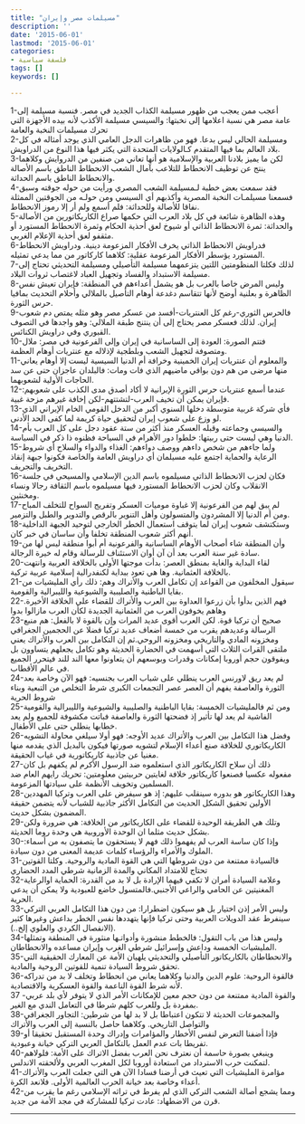 ```yaml
---
title: "مسيلمات مصر وإيران"
description: ''
date: '2015-06-01'
lastmod: '2015-06-01'
categories:
- فلسفة سياسية
tags: []
keywords: []

---
```

1-أعجب ممن يعجب من ظهور مسيلمة الكذاب الجديد في مصر. فنسبة مسيلمة إلى عامة مصر هي نسبة اعلامها إلى نخبتها: والسيسي مسيلمة الأكذب لأنه بيده الأجهزة التي تحرك مسيلمات النخبة والعامة  
2-ومسيلمة الحالي ليس بدعا. فهو من ظاهرات الدجل العامي الذي يوجد أمثاله في كل بلاد العالم بما فيها المتقدم كـالولايات المتحدة التي يكثر فيها هذا النوع من الدراويش.  
3-لكن ما يميز بلادنا العربية والإسلامية هو أنها تعاني من صنفين من الدروايش وكلاهما ينتج عن توظيف الانحطاط للتلاعب بآمال الشعب الانحطاط الناطق باسم الأصالة والانحطاط الناطق باسم الحداثة.  
4-فقد سمعت بعض خطبة لـمسيلمة الشعب المصري ورأيت من حوله جوقته وسبق فسمعنا مسيلمـات النخبة المصرية وأكذبهم أي السيسي ومن حولـه من الجوقتين الممثلة نفاقا للأصالة وللحداثة: فلم أسمع ولم أر إلا رموز الانحطاط.  
5-وهذه الظاهرة شائعة في كل بلاد العرب التي حكمها صراع الكاريكاتورين من الأصالة والحداثة: ثمرة الانحطاط الذاتي أو شيوخ لعق أحذية الحكام وثمرة الانحطاط المستورد أو مثقفو لعق أحذية الإعلام الغربي.  
6-فدراويش الانحطاط الذاتي يخرف الأفكار المزعومة دينية. ودراويش الانحطاط المستورد يؤسطر الأفكار المزعومة عقلية: كلاهما كاركاتور من مما يدعي تمثيله.  
7-لذلك فكلتا المنظومتين اللتين يتزعمهما مسيلمة التأصيلي ومسيلمة التحديثي تحتاج إلى مسيلمة الاستبداد والفساد وتجهيل العباد لاغتصاب ثروات البلاد.  
8-وليس المرض خاصا بالعرب بل هو يشمل أعداءهم في المنطقة: فإيران تعيش نفس الظاهرة و بعلنية أوضح لأنها تتقاسم دغدعة أوهام التأصيل بالملالي وأحلام التحديث بمافيا حرس الثورة.  
9-فالحرس الثوري-رغم كل العنتريات-أفسد من عسكر مصر وهو مثله يمتص دم شعوب إيران. لذلك فعسكر مصر يحتاج إلى أن ينتنج طبقة الملالي: وهو واجدها في التصوف القبوري وفي دراويش الكنائس.  
10-فتتم الصورة: العودة إلى الساسانية في إيران وإلى الفرعونية في مصر: ملال ومتصوفة لتجهيل الشعب وبلطجية لإذلاله مع عنتريات أوهام العظمة.  
11-والمعلوم أن عنتريات إيران الخمينية وخرافة أم الدنيا السيسية ليست إلا أوهام يعاني منها مرضى من هم دون بواقي ماضيهم الذي فات ومات: فالبلدان عاجزان حتى عن سد الحاجات الأولية لشعوبهما.  
12-عندما أسمع عنتريات حرس الثورة الإيرانية لا أكاد أصدق مدى الكذب على شعوبهم: فإيران يمكن أن تخيف العرب-لتشتتهم-لكن إخافة غيرهم مزحة غبية.  
13-فأي شركة غربية متوسطة دخلها السنوي أكبر من الدخل القومي الخام الإيراني الذي لو وزع على شعوب إيران لتحقيق حياة كريمة لما كفى الحد الأدنى.  
14-والسيسي وجماعته وقبله العسكر منذ أكثر من ستة عقود دجل على كل العرب بأم الدنيا وهي ليست حتى ربيتها: خلطوا دور الأهرام في السياحة فظنوه ذا ذكر في السياسة.  
15-ولما جاءهم من شخص داءهم ووصف دواءهم: الغذاء والدواء والسلاح أي شروط الرعاية والحماية اجتمع عليه مسيلمان أي دراويش العامة والخاصة فكونوا جبهة إنقاذ التخريف والتجريف.  
16-فكان لحزب الانحطاط الذاتي مسيلموه باسم الدين الإسلامي والمسيحي في جلسة الانقلاب وكان لحزب الانحطاط المستورد فيها مسيلموه باسم الثقافة رجالا ونساء ومخنثين.  
17-لم يبق لهم من الفرعونية إلا غباوة موميات العسكر وتفريج السواح للتخلف المباح ومن أم الدنيا إلا المشردون والمتسولون وأهل التنوير بالرقص والتدوير والطبل والتزمير.  
18-وستكتشف شعوب إيران لما يتوقف استعمال الخطر الخارجي لتوحيد الجبهة الداخلية أنهم أكثر شعوب المنطقة تخلفا وأن ساسان في خبر كان.  
19-وأن المنطقة شاء أصحاب الأوهام الساسانية والفرعونية أم أبوا منطقة ليس لها من سادة غير سنة العرب بعد أن آن أوان الاستئناف للرسالة وقام له خيرة الرجالة.  
20-لقاء البداية والغاية بمنطق العصر: بدأت موجتها الأولى بالخلافة العربية وانتهت بالخلافة العثمانية. وها هي تعود ببداية لكنفدرالية إسلامية عربية تركية.  
21-سيقول المخلفون من القواعد إن تكامل العرب والأتراك وهم: ذلك رأي المليشيات من بقايا الباطنية والصليبية والشيوعية والليبرالية والقومية.  
22-فهم الذين بدأوا بأن زرعوا العداوة بين العرب والأتراك للقضاء على الخلافة الأخيرة. وهاهم يخوفون العرب من العثمانية الجديدة لكأن العرب مازالوا بدوا  
23-صحيح أن تركيا قوة. لكن العرب أقوى عديد المرات وإن بالقوة لا بالفعل: هم منبع الرسالة وعديدهم يقرب من خمسة أضعاف عديد تركيا فضلا عن الحجمين الجغرافي ومخزونه المادي والتاريخي ومخزونه الروحي.ثم إن التكامل بين العرب والأتراك يعني ملتقى القرات الثلاث التي أسهمت في الحضارة الحديثة وهو تكامل يجعلهم يتساوون بل ويفوقون حجم أوروبا إمكانات وقدرات وبوسعهم أن يتعاونوا معها الند للند فيتحرر الجميع في عالم الأقطاب.  
24-لم يعد ريق لاورنس العرب ينطلي على شباب العرب بجنسيه: فهو الآن وخاصة بعد الثورة والعاصفة يفهم أن العصر عصر التجمعات الكبرى شرط التخلص من التبعية وبناء شروط الحرية  
25-ومن ثم فالمليشيات الخمسة: بقايا الباطنية والصليبية والشيوعية والليبرالية والقومية الفاشية لم يعد لها تأثير إذ فضحتها الثورة والعاصفة فباتت مكشوفة للجميع ولم يعد خطابها ينطلي حتى على الأطفال.  
26-وفضل هذا التكامل بين العرب والأتراك عديد الأوجه: فهو أولا سيلغي محاولة التشويه الكاريكاتوري للخلافة صنع أعداء الإسلام لتشويه صورتها فيكون بالبديل الذي يقدمه منها مغنيا عن جاذبية كاريكاتورية في غياب الحقيقة.  
27-ذلك أن سلاح الكاريكاتور الذي استعلموه ضد الرسول الأكرم لم يكفهم بل كان مفعوله عكسيا فصنعوا كاريكاتور خلافة لغايتين حربيتين معلومتين: تحريك رايهم العام ضد المسلمين وتخويف الأنظمة على سيادتها المزعومة.  
28-وهذا الكاريكاتور هو بدوره سينقلب عليهم: إذ هو سيفرض على العرب وتركيا المهددين الأولين تحقيق الشكل الحديث من التكامل الأكثر جاذبية للشباب لأنه يتضمن حقيقة المضمون بشكل حديث.  
29-وتلك هي الطريقة الوحيدة للقضاء على الكاريكاتور من الخلافة: هي ضرورة ولكن بشكل حديث مثلما ان الوحدة الأوروبية هي وحدة روما الحديثة.  
30-وإذا كان ساسة العرب لم يفهموا ذلك فهم لا يستحقون ما يتصفون به من أسماء: الملوك والأمراء والرؤساء كلمات عديمة المعنى من دون سيادة.  
31-فالسيادة ممتنعة من دون شروطها التي هي القوة المادية والروحية. وكلتا القوتين تحتاج للامتداد المكاني والمدة الزمانية شرطي المدد الحضاري  
32-وعلامة السيادة أمران لا تكفي فيهما الإرادة بل لا بد من القدرة: الحماية اوالرعاية المغنيتين عن الحامي والراعي الأجنبي.فالمتسول خاضع للعبودية ولا يمكن أن يدعي الحرية.  
33-وليس الأمر إذن اختيار بل هو سيكون اضطرارا: من دون هذا التكامل العربي التركي سينفرط عقد الدويلات العربية وحتى تركيا فإنها يتهددها نفس الخطر بداعش وغيرها كثير (الانفصال الكردي والعلوي إلخ..).  
34-وليس هذا من باب التقول: فالخطط منشورة وأدواتـها منثورة في المنطقة وتمثلها المليشيات الخمسة وداعش وإسرائيل شرطي الغرب وإيران مساعده والانحطاطان.  
35-والانحطاطان بالكاريكاتور التأصيلي والتحديثي يلهيان الأمة عن المعارك الحقيقية التي تحقق شروط السيادة تنمية للقوتين الروحية والمادية.  
36-فالقوة الروحية: علوم الدين والدنيا وكلاهما يعاني من انحطاط وتخلف لا بد من تدراكه لأنه شرط القوة الناعمة والقوة العسكرية والاقتصادية.  
37 -والقوة المادية ممتنعة من دون حجم معين للإمكانات الأمر الذي لا يتوفر لأي بلد عربي بمفردة بل وللعرب كلهم شرطا في التعامل الندي مع الغير.  
38-والمجموعات الحديثة لا تتكون اعتباطا بل لا بد لها من شرطين: التجاور الجغرافي والتواصل التاريخي. وكلاهما حاصل بالنسبة إلى العرب والأتراك  
39-فإذا أضفنا التعرض لنفس الأخطار والمؤامرات وإدراك وحدة المستقبل تحقيقا أو تفريطا بات عدم العمل بالتكامل العربي التركي خيانة وعبودية.  
40-وينبغي بصورة حاسمة أن نعترف نحن العرب بفضل الاتراك على الأمة: فلولاهم لتمكنت حرب الاسترداد من استعادة أوروبا لكل المغرب العربي ولألحقته الاندلس.  
41-مؤامرة المليشيات التي تعيث في أرضنا فسادا الآن هي التي جعلت العرب والأتراك أعداء وخاصة بعد خيانة الحرب العالمية الأولى. فلانعد الكرة.  
42-ومما يشجع أصالة الشعب التركي الذي لم يفرط في تراثه الإسلامي رغم ما يقرب من قرن من الاضطهاد: عادت تركيا للمشاركة في مجد الأمة من جديد.

---

###